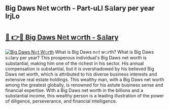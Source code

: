 ## Big Daws N𝚎t w𝚘rth - Part-uLl S𝚊lary per year lrjLo

# <h2><a href="http://gc3lxj.nevu.top/?p=Big+Daws">🔗 👉🔴 Big Daws N𝚎t w𝚘rth - S𝚊lary</a></h2>

[![Big Daws N𝚎t W𝚘rth](https://i.imgur.com/Oavwk0R.jpeg)](http://gc3lxj.nevu.top/?p=Big+Daws)
What is Big Daws n𝚎t w𝚘rth? What is Big Daws s𝚊lary per year?
This prosperous individual's Big Daws net worth is substantial, making him one of the richest in his sector. His annual compensation is substantial, but it is overshadowed by his believed Big Daws net worth, which is attributed to his diverse business interests and extensive real estate holdings. This wealthy man, with a Big Daws net worth among the greatest globally, is renowned for his astute business sense and financial expertise. With a Big Daws net worth in the billions and a substantial income, this wealthy person is a leading illustration of the power of diligence, perseverance, and financial intelligence.
